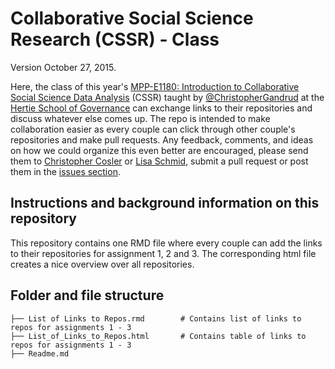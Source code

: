 # Collaborative Social Science Research (CSSR) - Class 
Version October 27, 2015.

Here, the class of this year's <a href="https://github.com/HertieDataScience/SyllabusAndLectures" target="_blank">MPP-E1180: Introduction to Collaborative Social Science Data Analysis</a> (CSSR) taught by <a href="https://github.com/christophergandrud
" target="_blank">@ChristopherGandrud</a> at the <a href="https://hertie-school.berlin" target="_blank">Hertie School of Governance</a> can exchange links to their repositories and discuss whatever else comes up. The repo is intended to make collaboration easier as every couple can click through other couple's repositories and make pull requests. Any feedback, comments, and ideas on how we could organize this even better are encouraged, please send them to <a href="mailto:c.cosler@mpp.hertie-school.org">Christopher Cosler</a> or <a href="mailto:lisa.schmid@mpp.hertie-school.org">Lisa Schmid</a>, submit a pull request or post them in the 
<a href="https://github.com/LisaKatharina/CSSR_Class/issues" target="_blank">issues section</a>.

## Instructions and background information on this repository

This repository contains one RMD file where every couple can add the links to their repositories for assignment 1, 2 and 3. The corresponding html file creates a nice overview over all repositories.

## Folder and file structure

    ├── List of Links to Repos.rmd        # Contains list of links to repos for assignments 1 - 3
    ├── List_of_Links_to_Repos.html       # Contains table of links to repos for assignments 1 - 3
    ├── Readme.md                     
